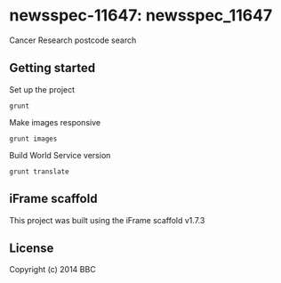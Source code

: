 # newsspec-11647: newsspec_11647

Cancer Research postcode search

## Getting started

Set up the project

```
grunt
```

Make images responsive

```
grunt images
```

Build World Service version

```
grunt translate
```

## iFrame scaffold

This project was built using the iFrame scaffold v1.7.3

## License
Copyright (c) 2014 BBC